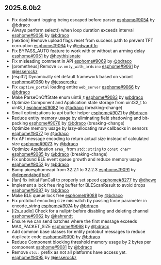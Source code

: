 ## 2025.6.0b2

- Fix dashboard logging being escaped before parser [esphome#9054](https://github.com/esphome/esphome/pull/9054) by [@bdraco](https://github.com/bdraco)
- Always perform select() when loop duration exceeds interval [esphome#9058](https://github.com/esphome/esphome/pull/9058) by [@bdraco](https://github.com/bdraco)
- [nextion] Remove upload flags reset from success path to prevent TFT corruption [esphome#9064](https://github.com/esphome/esphome/pull/9064) by [@edwardtfn](https://github.com/edwardtfn)
- Fix BYPASS_AUTO feature to work with or without an arming delay [esphome#9051](https://github.com/esphome/esphome/pull/9051) by [@heythisisnate](https://github.com/heythisisnate)
- Fix misleading comment in API [esphome#9069](https://github.com/esphome/esphome/pull/9069) by [@bdraco](https://github.com/bdraco)
- [prometheus] Remove ``cv.only_with_arduino`` [esphome#9061](https://github.com/esphome/esphome/pull/9061) by [@jesserockz](https://github.com/jesserockz)
- [esp32] Dynamically set default framework based on variant [esphome#9060](https://github.com/esphome/esphome/pull/9060) by [@jesserockz](https://github.com/jesserockz)
- Fix ``captive_portal`` loading entire ``web_server`` [esphome#9066](https://github.com/esphome/esphome/pull/9066) by [@bdraco](https://github.com/bdraco)
- Make ParseOnOffState enum uint8_t [esphome#9083](https://github.com/esphome/esphome/pull/9083) by [@bdraco](https://github.com/bdraco)
- Optimize Component and Application state storage from uint32_t to uint8_t [esphome#9082](https://github.com/esphome/esphome/pull/9082) by [@bdraco](https://github.com/bdraco) (breaking-change)
- Small optimizations to api buffer helper [esphome#9071](https://github.com/esphome/esphome/pull/9071) by [@bdraco](https://github.com/bdraco)
- Reduce entity memory usage by eliminating field shadowing and bit-packing [esphome#9076](https://github.com/esphome/esphome/pull/9076) by [@bdraco](https://github.com/bdraco) (breaking-change)
- Optimize memory usage by lazy-allocating raw callbacks in sensors [esphome#9077](https://github.com/esphome/esphome/pull/9077) by [@bdraco](https://github.com/bdraco)
- Fix API message encoding to return actual size instead of calculated size [esphome#9073](https://github.com/esphome/esphome/pull/9073) by [@bdraco](https://github.com/bdraco)
- Optimize Application ``area_`` from ``std::string`` to ``const char*`` [esphome#9085](https://github.com/esphome/esphome/pull/9085) by [@bdraco](https://github.com/bdraco) (breaking-change)
- Fix unbound BLE event queue growth and reduce memory usage [esphome#9052](https://github.com/esphome/esphome/pull/9052) by [@bdraco](https://github.com/bdraco)
- Bump aioesphomeapi from 32.2.1 to 32.2.3 [esphome#9091](https://github.com/esphome/esphome/pull/9091) by [@dependabot[bot]](https://github.com/apps/dependabot)
- [fan] fix initial FanCall to properly set speed [esphome#8277](https://github.com/esphome/esphome/pull/8277) by [@dhewg](https://github.com/dhewg)
- Implement a lock free ring buffer for BLEScanResult to avoid drops [esphome#9087](https://github.com/esphome/esphome/pull/9087) by [@bdraco](https://github.com/bdraco)
- Make BLE queue lock free [esphome#9088](https://github.com/esphome/esphome/pull/9088) by [@bdraco](https://github.com/bdraco)
- Fix protobuf encoding size mismatch by passing force parameter in encode_string [esphome#9074](https://github.com/esphome/esphome/pull/9074) by [@bdraco](https://github.com/bdraco)
- [i2s_audio] Check for a nullptr before disabling and deleting channel [esphome#9062](https://github.com/esphome/esphome/pull/9062) by [@kahrendt](https://github.com/kahrendt)
- Ensure we can send batches where the first message exceeds MAX_PACKET_SIZE [esphome#9068](https://github.com/esphome/esphome/pull/9068) by [@bdraco](https://github.com/bdraco)
- Add common base classes for entity protobuf messages to reduce duplicate code [esphome#9090](https://github.com/esphome/esphome/pull/9090) by [@bdraco](https://github.com/bdraco)
- Reduce Component blocking threshold memory usage by 2 bytes per component [esphome#9081](https://github.com/esphome/esphome/pull/9081) by [@bdraco](https://github.com/bdraco)
- Remove ``std::`` prefix as not all platforms have access yet. [esphome#9095](https://github.com/esphome/esphome/pull/9095) by [@jesserockz](https://github.com/jesserockz)

